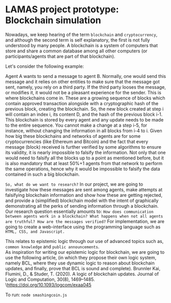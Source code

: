 # LAMAS project prototype: Blockchain simulation
Nowadays, we keep hearing of the term ``blockchain`` and ``cryptocurrency``, and although the second term is self explanatory, the first is not fully understood by many people. A blockchain is a system of computers that store and share a common database among all other computers (or participants/agents that are part of that blockchain). 

Let's consider the following example:  

Agent A wants to send a message to agent B. Normally, one would send this message and it relies on other entities to make sure that the message got sent, namely, you rely on a third party. If the third party looses the message, or modifies it, it would not be a pleasant experience for the sender. This is where blockchains come in. These are a growing sequence of blocks which contain approved transaction alongside with a cryptographic hash of the previous block, creating the blockchain. So, the new block created at step i will contain an index i, its content D, and the hash of the previous block i-1. This blockchain is stored by every agent and any update needs to be made to the entire sequence. You cannot make a change at a step i-5, for instance, without changing the information in all blocks from i-4 to i. Given how big these blockchains and networks of agents are for some cryptocurrencies (like Ethereum and Bitcoin) and the fact that every message (block) received is further verified by some algorithms to ensure its validity, it is nearly impossible to falsify the information. Not only that one would need to falsify all the blocks up to a point as mentioned before, but it is also mandatory that at least 50\%+1 agents from that network to perform the same operations, hence why it would be impossible to falsify the data contained in such a big blockchain. 

``So, what do we want to research?`` In our project, we are going to investigate how these messages are sent among agents, make attempts at falsifying blockchain information and show how these are getting rejected, and provide a (simplified) blockchain model with the intent of graphically demonstrating all the perks of sending information through a blockchain. Our research question essentially amounts to: ``How does communication between agents work in a blockchain? What happens when not all agents are truthful? How are the messages verified?`` 
For implementation, we are going to create a web-interface using the programming language such as ``HTML, CSS, and Javascript.``

This relates to epistemic logic through our use of advanced topics such as, ``common knowledge`` and ``public announcements``.  
As inspiration for writing our epistemic logic for blockchain, we are going to use the following article, (in which they propose their own logic system, namely BCL, where they use dynamic logic to reason about blockchain updates, and finally, prove that BCL is sound and complete). 
Brunnler Kai, Flumini, D., \& Studer, T. (2020). A logic of blockchain updates. Journal of Logic and Computation, 30(8), 1469–1485. \\https://doi.org/10.1093/logcom/exaa045

To run: ``node smashingcoin.js``
